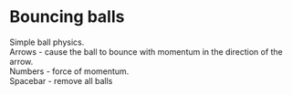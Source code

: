 # Bouncing balls
Simple ball physics.\
Arrows - cause the ball to bounce with momentum in the direction of the arrow.\
Numbers - force of momentum.\
Spacebar - remove all balls
